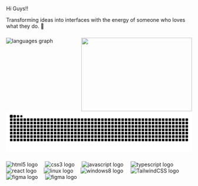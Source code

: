 <p align="left">Hi Guys!!</p>
<p align="left">Transforming ideas into interfaces with the energy of someone who loves what they do. 🚀</p>

###

<img align="right" height="200" width="300" src="https://i.pinimg.com/736x/b6/a8/cc/b6a8cc9bc1552da7c8402aded8f319c7.jpg"  />

###

<div align="left">
  <img src="https://github-readme-stats.vercel.app/api/top-langs?username=ByakkoLord&locale=en&hide_title=false&layout=compact&card_width=320&langs_count=5&theme=dracula&hide_border=false&order=2" height="200" alt="languages graph"  />
</div>

###

<br clear="both">

<img src="https://raw.githubusercontent.com/ByakkoLord/ByakkoLord/output/snake.svg" alt="Snake animation" />

###

<div align="left">
  <img src="https://cdn.jsdelivr.net/gh/devicons/devicon/icons/html5/html5-original.svg" height="40" width="40" alt="html5 logo"  />
  <img width="12" />
  <img src="https://cdn.jsdelivr.net/gh/devicons/devicon/icons/css3/css3-original.svg" height="40" width="40" alt="css3 logo"  />
  <img width="12" />
  <img src="https://cdn.jsdelivr.net/gh/devicons/devicon/icons/javascript/javascript-original.svg" height="40" width="40" alt="javascript logo"  />
  <img width="12" />
  <img src="https://cdn.jsdelivr.net/gh/devicons/devicon/icons/typescript/typescript-original.svg" height="40" width="40" alt="typescript logo"  />
  <img width="12" />
  <img src="https://cdn.jsdelivr.net/gh/devicons/devicon/icons/react/react-original.svg" height="40" width="40"" alt="react logo"  />
  <img width="12" />
  <img src="https://cdn.jsdelivr.net/gh/devicons/devicon/icons/linux/linux-original.svg" height="40" width="40" alt="linux logo"  />
  <img width="12" />
  <img src="https://cdn.jsdelivr.net/gh/devicons/devicon/icons/windows8/windows8-original.svg" marginLeft="10" height="40" width="40" alt="windows8 logo"  />
  <img width="12" />
  <img src="https://cdn.simpleicons.org/tailwindcss/06B6D4" height="40" width="40" alt="TailwindCSS logo"  />
  <img width="12" />
  <img src="https://cdn.jsdelivr.net/gh/devicons/devicon/icons/figma/figma-original.svg" marginLeft="10" height="40" width="40" alt="figma logo"  />
  <img width="12" />
  <img src="https://cdn.jsdelivr.net/gh/devicons/devicon/icons/electron/electron-original.svg" marginLeft="10" height="40" width="40" alt="figma logo"  />
</div>

###
